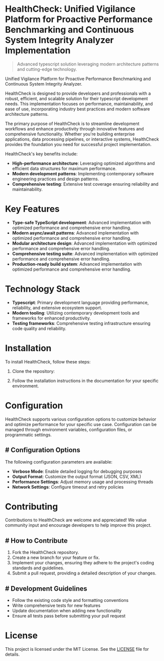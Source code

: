 <!-- fallback_HealthCheck_20250804200715_19171 -->

# HealthCheck: Unified Vigilance Platform for Proactive Performance Benchmarking and Continuous System Integrity Analyzer Implementation
> Advanced typescript solution leveraging modern architecture patterns and cutting-edge technology.

Unified Vigilance Platform for Proactive Performance Benchmarking and Continuous System Integrity Analyzer.

HealthCheck is designed to provide developers and professionals with a robust, efficient, and scalable solution for their typescript development needs. This implementation focuses on performance, maintainability, and ease of use, incorporating industry best practices and modern software architecture patterns.

The primary purpose of HealthCheck is to streamline development workflows and enhance productivity through innovative features and comprehensive functionality. Whether you're building enterprise applications, data processing pipelines, or interactive systems, HealthCheck provides the foundation you need for successful project implementation.

HealthCheck's key benefits include:

* **High-performance architecture**: Leveraging optimized algorithms and efficient data structures for maximum performance.
* **Modern development patterns**: Implementing contemporary software engineering practices and design patterns.
* **Comprehensive testing**: Extensive test coverage ensuring reliability and maintainability.

# Key Features

* **Type-safe TypeScript development**: Advanced implementation with optimized performance and comprehensive error handling.
* **Modern async/await patterns**: Advanced implementation with optimized performance and comprehensive error handling.
* **Modular architecture design**: Advanced implementation with optimized performance and comprehensive error handling.
* **Comprehensive testing suite**: Advanced implementation with optimized performance and comprehensive error handling.
* **Production-ready build system**: Advanced implementation with optimized performance and comprehensive error handling.

# Technology Stack

* **Typescript**: Primary development language providing performance, reliability, and extensive ecosystem support.
* **Modern tooling**: Utilizing contemporary development tools and frameworks for enhanced productivity.
* **Testing frameworks**: Comprehensive testing infrastructure ensuring code quality and reliability.

# Installation

To install HealthCheck, follow these steps:

1. Clone the repository:


2. Follow the installation instructions in the documentation for your specific environment.

# Configuration

HealthCheck supports various configuration options to customize behavior and optimize performance for your specific use case. Configuration can be managed through environment variables, configuration files, or programmatic settings.

## # Configuration Options

The following configuration parameters are available:

* **Verbose Mode**: Enable detailed logging for debugging purposes
* **Output Format**: Customize the output format (JSON, CSV, XML)
* **Performance Settings**: Adjust memory usage and processing threads
* **Network Settings**: Configure timeout and retry policies

# Contributing

Contributions to HealthCheck are welcome and appreciated! We value community input and encourage developers to help improve this project.

## # How to Contribute

1. Fork the HealthCheck repository.
2. Create a new branch for your feature or fix.
3. Implement your changes, ensuring they adhere to the project's coding standards and guidelines.
4. Submit a pull request, providing a detailed description of your changes.

## # Development Guidelines

* Follow the existing code style and formatting conventions
* Write comprehensive tests for new features
* Update documentation when adding new functionality
* Ensure all tests pass before submitting your pull request

# License

This project is licensed under the MIT License. See the [LICENSE](https://github.com/Coralnws/HealthCheck/blob/main/LICENSE) file for details.
